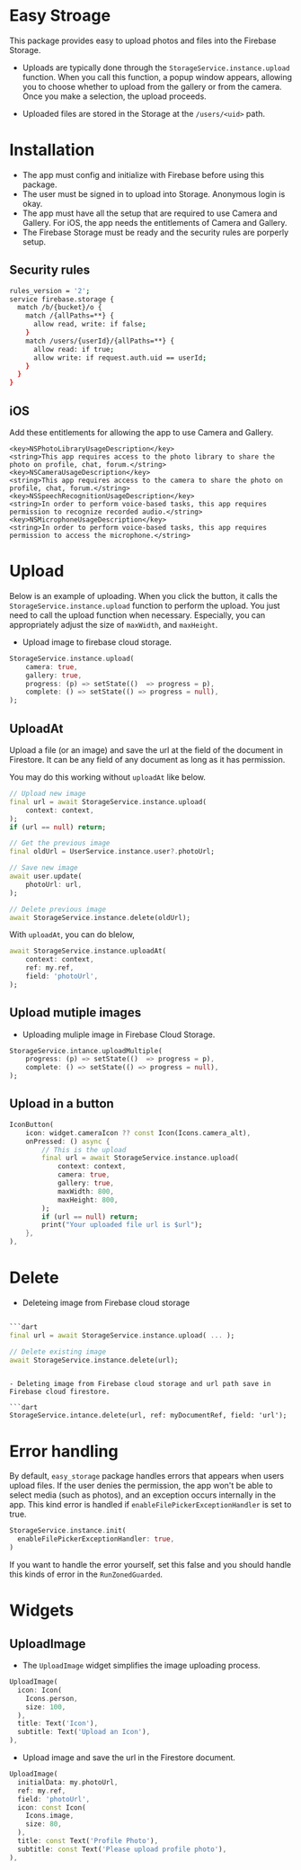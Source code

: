 # Easy Stroage


This package provides easy to upload photos and files into the Firebase Storage.

- Uploads are typically done through the `StorageService.instance.upload` function. When you call this function, a popup window appears, allowing you to choose whether to upload from the gallery or from the camera. Once you make a selection, the upload proceeds.


- Uploaded files are stored in the Storage at the `/users/<uid>` path.





# Installation


- The app must config and initialize with Firebase before using this package.
- The user must be signed in to upload into Storage. Anonymous login is okay.
- The app must have all the setup that are required to use Camera and Gallery. For iOS, the app needs the entitlements of Camera and Gallery.
- The Firebase Storage must be ready and the security rules are porperly setup.

## Security rules

```sh
rules_version = '2';
service firebase.storage {
  match /b/{bucket}/o {
    match /{allPaths=**} {
      allow read, write: if false;
    }
    match /users/{userId}/{allPaths=**} {
      allow read: if true;
      allow write: if request.auth.uid == userId;
    }
  }
}
```

## iOS

Add these entitlements for allowing the app to use Camera and Gallery.

```
<key>NSPhotoLibraryUsageDescription</key>
<string>This app requires access to the photo library to share the photo on profile, chat, forum.</string>
<key>NSCameraUsageDescription</key>
<string>This app requires access to the camera to share the photo on profile, chat, forum.</string>
<key>NSSpeechRecognitionUsageDescription</key>
<string>In order to perform voice-based tasks, this app requires permission to recognize recorded audio.</string>
<key>NSMicrophoneUsageDescription</key>
<string>In order to perform voice-based tasks, this app requires permission to access the microphone.</string>
```



# Upload


Below is an example of uploading. When you click the button, it calls the `StorageService.instance.upload` function to perform the upload. You just need to call the upload function when necessary. Especially, you can appropriately adjust the size of `maxWidth`, and `maxHeight`.


- Upload image to firebase cloud storage.

```dart
StorageService.instance.upload(
    camera: true,
    gallery: true,
    progress: (p) => setState(()  => progress = p),
    complete: () => setState(() => progress = null),
);
```



## UploadAt


Upload a file (or an image) and save the url at the field of the document in Firestore. It can be any field of any document as long as it has permission.

You may do this working without `uploadAt` like below.

```dart
// Upload new image
final url = await StorageService.instance.upload(
    context: context,
);
if (url == null) return;

// Get the previous image
final oldUrl = UserService.instance.user?.photoUrl;

// Save new image
await user.update(
    photoUrl: url,
);

// Delete previous image
await StorageService.instance.delete(oldUrl);
```

With `uploadAt`, you can do blelow,

```dart
await StorageService.instance.uploadAt(
    context: context,
    ref: my.ref,
    field: 'photoUrl',
);
```




## Upload mutiple images


- Uploading muliple image in Firebase Cloud Storage.

```dart 
StorageService.intance.uploadMultiple(
    progress: (p) => setState(()  => progress = p),
    complete: () => setState(() => progress = null),
);
```


## Upload in a button


```dart
IconButton(
    icon: widget.cameraIcon ?? const Icon(Icons.camera_alt),
    onPressed: () async {
        // This is the upload
        final url = await StorageService.instance.upload(
            context: context,
            camera: true,
            gallery: true,
            maxWidth: 800,
            maxHeight: 800,
        );
        if (url == null) return;
        print("Your uploaded file url is $url");
    },
),
```


# Delete

- Deleteing image from Firebase cloud storage

```dart

```dart
final url = await StorageService.instance.upload( ... );

// Delete existing image
await StorageService.instance.delete(url);
```
```

- Deleting image from Firebase cloud storage and url path save in Firebase cloud firestore.

```dart
StorageService.intance.delete(url, ref: myDocumentRef, field: 'url');
```





# Error handling

By default, `easy_storage` package handles errors that appears when users upload files. If the user denies the permission, the app won't be able to select media (such as photos), and an exception occurs internally in the app. This kind error is handled if `enableFilePickerExceptionHandler` is set to true.
```dart
StorageService.instance.init(
  enableFilePickerExceptionHandler: true,
)
```

If you want to handle the error yourself, set this false and you should handle this kinds of error in the `RunZonedGuarded`.



# Widgets


## UploadImage

- The `UploadImage` widget simplifies the image uploading process.

```dart
UploadImage(
  icon: Icon(
    Icons.person,
    size: 100,
  ),
  title: Text('Icon'),
  subtitle: Text('Upload an Icon'),
),
```

- Upload image and save the url in the Firestore document.

```dart
UploadImage(
  initialData: my.photoUrl,
  ref: my.ref,
  field: 'photoUrl',
  icon: const Icon(
    Icons.image,
    size: 80,
  ),
  title: const Text('Profile Photo'),
  subtitle: const Text('Please upload profile photo'),
),
```

